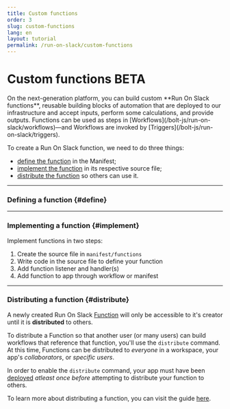 ```yaml
---
title: Custom functions
order: 3
slug: custom-functions
lang: en
layout: tutorial
permalink: /run-on-slack/custom-functions
---
```

# Custom functions <span class="label-beta">BETA</span>

<div class="section-content">
On the next-generation platform, you can build custom **Run On Slack functions**, reusable building blocks of automation that are deployed to our infrastructure and accept inputs, perform some calculations, and provide outputs. Functions can be used as steps in [Workflows](/bolt-js/run-on-slack/workflows)&mdash;and Workflows are invoked by [Triggers](/bolt-js/run-on-slack/triggers).

To create a Run On Slack function, we need to do three things: 
- [define the function](#define) in the Manifest;
- [implement the function](#implement) in its respective source file;
- [distribute the function](#distribute) so others can use it.
</div>

---

### Defining a function {#define}


---

### Implementing a function {#implement}

Implement functions in two steps:

1. Create the source file in `manifest/functions`
2. Write code in the source file to define your function
3. Add function listener and handler(s)
4. Add function to app through workflow or manifest

---

### Distributing a function {#distribute}

A newly created Run On Slack [Function](https://api.slack.com/future/functions) will only be accessible to it's creator until it is **distributed** to others.

To distribute a Function so that another user (or many users) can build workflows that reference that function, you'll use the `distribute` command. At this time, Functions can be distributed to _everyone_ in a workspace, your app's _collaborators_, or _specific users_. 

In order to enable the `distribute` command, your app must have been [deployed](https://api.slack.com/future/deploy) _atleast once before_ attempting to distribute your function to others.

To learn more about distributing a function, you can visit the guide [here](https://api.slack.com/future/functions/custom#distribute).
